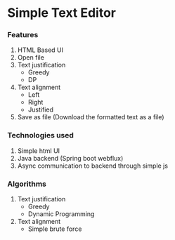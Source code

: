 # Simple Text Editor

### Features

1. HTML Based UI
2. Open file
3. Text justification
    - Greedy
    - DP
4. Text alignment
    - Left
    - Right
    - Justified
5. Save as file (Download the formatted text as a file)

### Technologies used

1. Simple html UI
2. Java backend (Spring boot webflux)
3. Async communication to backend through simple js

### Algorithms
1. Text justification
    - Greedy
    - Dynamic Programming
2. Text alignment
    - Simple brute force
